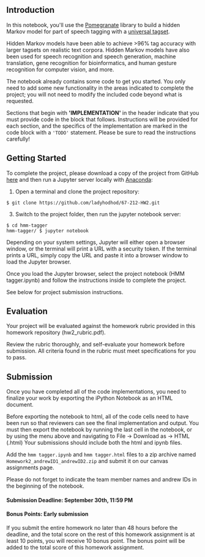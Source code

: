## Introduction

In this notebook, you'll use the [Pomegranate](https://github.com/jmschrei/pomegranate) library to build a hidden Markov model for part of speech tagging with a [universal tagset](http://www.petrovi.de/data/universal.pdf). 

Hidden Markov models have been able to achieve >96% tag accuracy with larger tagsets on realistic text corpora. Hidden Markov models have also been used for speech recognition and speech generation, machine translation, gene recognition for bioinformatics, and human gesture recognition for computer vision, and more.

The notebook already contains some code to get you started. You only need to add some new functionality in the areas indicated to complete the project; you will not need to modify the included code beyond what is requested. 

Sections that begin with **'IMPLEMENTATION'** in the header indicate that you must provide code in the block that follows. Instructions will be provided for each section, and the specifics of the implementation are marked in the code block with a `'TODO'` statement. Please be sure to read the instructions carefully!

## Getting Started

To complete the project, please download a copy of the project from GitHub [here](https://github.com/ladyhodhod/67-212-HW2) and then run a Jupyter server locally with [Anaconda](https://www.anaconda.com/download/):

1. Open a terminal and clone the project repository:
```
$ git clone https://github.com/ladyhodhod/67-212-HW2.git
```

3. Switch to the project folder, then run the jupyter notebook server:
```
$ cd hmm-tagger
hmm-tagger/ $ jupyter notebook
```
Depending on your system settings, Jupyter will either open a browser window, or the terminal will print a URL with a security token. If the terminal prints a URL, simply copy the URL and paste it into a browser window to load the Jupyter browser. 

Once you load the Jupyter browser, select the project notebook (HMM tagger.ipynb) and follow the instructions inside to complete the project.

See below for project submission instructions.

## Evaluation

Your project will be evaluated against the homework rubric provided in this homework repository (hw2_rubric.pdf). 

Review the rubric thoroughly, and self-evaluate your homework before submission. All criteria found in the rubric must meet specifications for you to pass.

## Submission

Once you have completed all of the code implementations, you need to finalize your work by exporting the iPython Notebook as an HTML document. 

Before exporting the notebook to html, all of the code cells need to have been run so that reviewers can see the final implementation and output. You must then export the notebook by running the last cell in the notebook, or by using the menu above and navigating to File -> Download as -> HTML (.html) Your submissions should include both the html and ipynb files.

Add the `hmm tagger.ipynb` and `hmm tagger.html` files to a zip archive named `Homework2_andrewID1_andrewID2.zip` and submit it on our canvas assignments page.

Please do not forget to indicate the team member names and andrew IDs in the beginning of the notebook.

#### Submission Deadline: September 30th, 11:59 PM

#### Bonus Points: Early submission
If you submit the entire homework no later than 48 hours before the deadline, and the total score on the rest of this homework assignment is at least 10 points, you will receive 10 bonus point. The bonus point will be added to the total score of this homework assignment.


